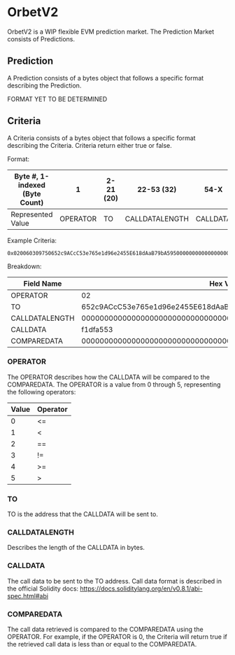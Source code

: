 # OrbetV2

OrbetV2 is a WIP flexible EVM prediction market. 
The Prediction Market consists of Predictions. 

## Prediction

A Prediction consists of a bytes object that follows a specific format describing the Prediction. 

FORMAT YET TO BE DETERMINED

## Criteria

A Criteria consists of a bytes object that follows a specific format describing the Criteria. Criteria return either true or false.

Format:

| Byte #, 1-indexed (Byte Count) | 1        | 2-21 (20) | 22-53 (32)     | 54-X     | X+1-End     |
| ------------------------------ | -------- | --------- | -------------- | -------- | ----------- |
| Represented Value              | OPERATOR | TO        | CALLDATALENGTH | CALLDATA | COMPAREDATA |

Example Criteria: 

```
0x020060309750652c9ACcC53e765e1d96e2455E618dAaB79bA5950000000000000000000000000000000000000000000000000000000000000004f1dfa55300000000000000000000000000000000000000000000d3c21bcecceda1000000
```
Breakdown:

| Field Name     | Hex Value                                                        |
| -------------- | ---------------------------------------------------------------- |
| OPERATOR       | 02                                                               |
| TO             | 652c9ACcC53e765e1d96e2455E618dAaB79bA595                         |
| CALLDATALENGTH | 0000000000000000000000000000000000000000000000000000000000000004 |
| CALLDATA       | f1dfa553                                                         |
| COMPAREDATA    | 00000000000000000000000000000000000000000000d3c21bcecceda1000000 |

### OPERATOR

The OPERATOR describes how the CALLDATA will be compared to the COMPAREDATA. The OPERATOR is a value from 0 through 5, representing the following operators:

| Value | Operator |
| ----- | -------- |
| 0     | <=       |
| 1     | <        |
| 2     | ==       |
| 3     | !=       |
| 4     | >=       |
| 5     | >        |

### TO

TO is the address that the CALLDATA will be sent to.

### CALLDATALENGTH

Describes the length of the CALLDATA in bytes.

### CALLDATA

The call data to be sent to the TO address. Call data format is described in the official Solidity docs: https://docs.soliditylang.org/en/v0.8.1/abi-spec.html#abi

### COMPAREDATA

The call data retrieved is compared to the COMPAREDATA using the OPERATOR. For example, if the OPERATOR is 0, the Criteria will return true if the retrieved call data is less than or equal to the COMPAREDATA.
